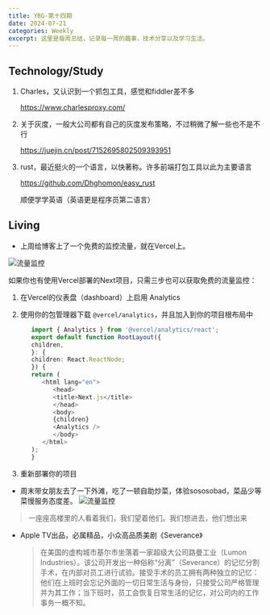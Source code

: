 ```yaml
---
title: YBG-第十四期
date: 2024-07-21
categories: Weekly
excerpt: 这里是每周总结，记录每一周的趣事，技术分享以及学习生活。
---
```


## Technology/Study

1. Charles，又认识到一个抓包工具，感觉和fiddler差不多

   https://www.charlesproxy.com/

2. 关于灰度，一般大公司都有自己的灰度发布策略，不过稍微了解一些也不是不行

   https://juejin.cn/post/7152695802509393951

3. rust，最近挺火的一个语言，以快著称。许多前端打包工具以此为主要语言

   https://github.com/Dhghomon/easy_rust

   顺便学学英语（英语更是程序员第二语言）

## Living

- 上周给博客上了一个免费的监控流量，就在Vercel上。

<img src="/imgs/YBG-第十四期/analytics.png" alt="流量监控" />

如果你也有使用Vercel部署的Next项目，只需三步也可以获取免费的流量监控：

1.  在Vercel的仪表盘（dashboard）上启用 Analytics

2.  使用你的包管理器下载 `@vercel/analytics`，并且加入到你的项目根布局中

    ```typescript
       import { Analytics } from '@vercel/analytics/react';
       export default function RootLayout({
       children,
       }: {
       children: React.ReactNode;
       }) {
       return (
          <html lang="en">
             <head>
             <title>Next.js</title>
             </head>
             <body>
             {children}
             <Analytics />
             </body>
          </html>
       );
       }
    ```

3.  重新部署你的项目

- 周末带女朋友去了一下外滩，吃了一顿自助炒菜，体验sososobad，菜品少等菜慢服务态度差。
  <img src="/imgs/YBG-第十四期/shanghai.png" alt="流量监控" />

> 一座座高楼里的人看着我们，我们望着他们。我们想进去，他们想出来

- Apple TV出品，必属精品，小众高品质美剧《Severance》
  > 在美国的虚构城市基尔市坐落着一家超级大公司路曼工业（Lumon Industries）。该公司开发出一种俗称“分离”（Severance）的记忆分割手术，在内部对员工进行试验。接受手术的员工拥有两种独立的记忆：他们在上班时会忘记外面的一切日常生活与身份，只接受公司严格管理并为其工作；当下班时，员工会恢复日常生活的记忆，对公司内的工作事务一概不知。
